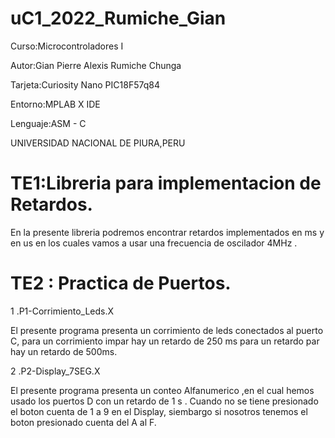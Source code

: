 # uC1_2022_Rumiche_Gian

Curso:Microcontroladores I

Autor:Gian Pierre Alexis Rumiche Chunga

Tarjeta:Curiosity Nano PIC18F57q84

Entorno:MPLAB X IDE

Lenguaje:ASM - C

UNIVERSIDAD NACIONAL DE PIURA,PERU
# TE1:Libreria para implementacion de Retardos.
 
En la presente libreria podremos encontrar retardos implementados en ms y en us en los cuales vamos a usar una frecuencia de oscilador 4MHz .


# TE2 : Practica de Puertos.

1 .P1-Corrimiento_Leds.X

El presente programa presenta un corrimiento de leds conectados al puerto C, para un corrimiento impar hay un retardo de 250 ms  para un retardo  par hay un retardo de 500ms.

2 .P2-Display_7SEG.X

El presente programa presenta un conteo Alfanumerico ,en el cual hemos usado los puertos D con un retardo de 1 s . Cuando no se tiene presionado el boton cuenta de 1 a 9 en el Display, siembargo si nosotros tenemos el boton presionado cuenta del A al F.


